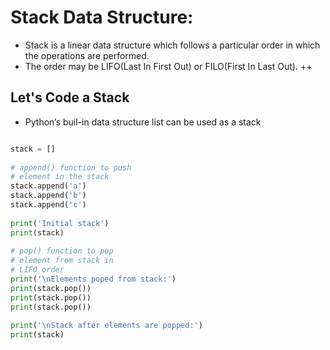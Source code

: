 # Stack Data Structure:
- Stack is a linear data structure which follows a particular order in which the operations are performed. 
- The order may be LIFO(Last In First Out) or FILO(First In Last Out).
 ++
## Let's Code a Stack
- Python’s buil-in data structure list can be used as a stack

```python

stack = [] 
  
# append() function to push 
# element in the stack 
stack.append('a') 
stack.append('b') 
stack.append('c') 
  
print('Initial stack') 
print(stack) 
  
# pop() function to pop 
# element from stack in  
# LIFO order 
print('\nElements poped from stack:') 
print(stack.pop()) 
print(stack.pop()) 
print(stack.pop()) 
  
print('\nStack after elements are popped:') 
print(stack) 
```